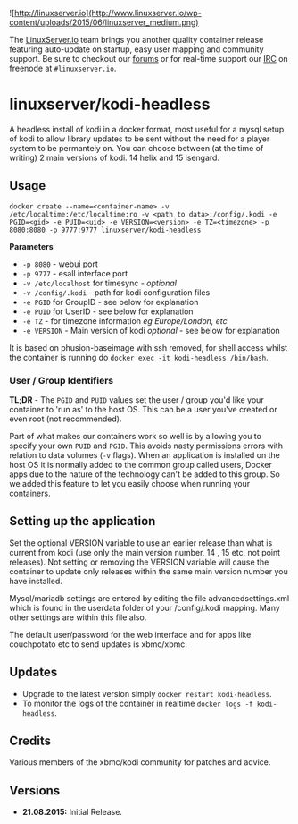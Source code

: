 ![http://linuxserver.io](http://www.linuxserver.io/wp-content/uploads/2015/06/linuxserver_medium.png)

The [LinuxServer.io](http://linuxserver.io) team brings you another quality container release featuring auto-update on startup, easy user mapping and community support. Be sure to checkout our [forums](http://forum.linuxserver.io) or for real-time support our [IRC](http://www.linuxserver.io/index.php/irc/) on freenode at `#linuxserver.io`.

# linuxserver/kodi-headless

A headless install of kodi in a docker format, most useful for a mysql setup of kodi to allow library updates to be sent without the need for a player system to be permantely on. You can choose between (at the time of writing) 2 main versions of kodi. 14 helix and 15 isengard.

## Usage

```
docker create --name=<container-name> -v /etc/localtime:/etc/localtime:ro -v <path to data>:/config/.kodi -e PGID=<gid> -e PUID=<uid> -e VERSION=<version> -e TZ=<timezone> -p 8080:8080 -p 9777:9777 linuxserver/kodi-headless
```

**Parameters**

* `-p 8080` - webui port
* `-p 9777` - esall interface port
* `-v /etc/localhost` for timesync - *optional*
* `-v /config/.kodi` - path for kodi configuration files
* `-e PGID` for GroupID - see below for explanation
* `-e PUID` for UserID - see below for explanation
* `-e TZ` - for timezone information *eg Europe/London, etc*
* `-e VERSION` - Main version of kodi *optional* - see below for explanation

It is based on phusion-baseimage with ssh removed, for shell access whilst the container is running do `docker exec -it kodi-headless /bin/bash`.

### User / Group Identifiers

**TL;DR** - The `PGID` and `PUID` values set the user / group you'd like your container to 'run as' to the host OS. This can be a user you've created or even root (not recommended).

Part of what makes our containers work so well is by allowing you to specify your own `PUID` and `PGID`. This avoids nasty permissions errors with relation to data volumes (`-v` flags). When an application is installed on the host OS it is normally added to the common group called users, Docker apps due to the nature of the technology can't be added to this group. So we added this feature to let you easily choose when running your containers.

## Setting up the application
Set the optional VERSION variable to use an earlier release than what is current from kodi (use only the main version number, 14 , 15 etc, not point releases). Not setting or removing the VERSION variable will cause the container to update only releases within the same main version number you have installed.

Mysql/mariadb settings are entered by editing the file advancedsettings.xml which is found in the userdata folder of your /config/.kodi mapping. Many other settings are within this file also.

The default user/password for the web interface and for apps like couchpotato etc to send updates is xbmc/xbmc.  



## Updates

* Upgrade to the latest version simply `docker restart kodi-headless`.
* To monitor the logs of the container in realtime `docker logs -f kodi-headless`.

## Credits
Various members of the xbmc/kodi community for patches and advice.

## Versions

+ **21.08.2015:** Initial Release.
